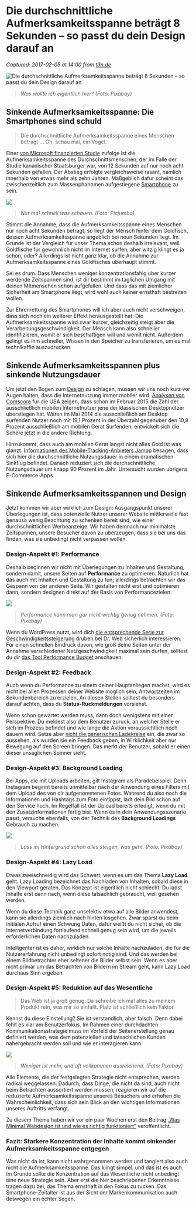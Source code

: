 # Die durchschnittliche Aufmerksamkeitsspanne beträgt 8 Sekunden – so passt du dein Design darauf an

_Captured: 2017-02-05 at 14:00 from [t3n.de](http://t3n.de/news/durchschnittliche-790803/)_

![    Die durchschnittliche Aufmerksamkeitsspanne beträgt 8 Sekunden – so passt du dein Design darauf an
](http://img.t3n.sc/news/wp-content/uploads/2017/01/man-930397-1280.jpg?auto=compress%2Cformat&fit=crop&fm=jpg&h=347&ixlib=php-1.1.0&q=65&w=620&s=19bd0e41da30cd3d06746f4e068f2f89)

> _Was wollte ich eigentlich hier? (Foto: Pixabay)_

## Sinkende Aufmerksamkeitsspanne: Die Smartphones sind schuld

> Die durchschnittliche Aufmerksamkeitsspanne eines Menschen betragt ... Oh, schau mal, ein Vogel.

Einer [von Microsoft finanzierten Studie](http://www.telegraph.co.uk/science/2016/03/12/humans-have-shorter-attention-span-than-goldfish-thanks-to-smart/) zufolge ist die Aufmerksamkeitsspanne des Durchschnittsmenschen, der im Falle der Studie kanadischer Staatsburger war, von 12 Sekunden auf nur noch acht Sekunden gefallen. Der Abstieg erfolgte vergleichsweise rasant, namlich innerhalb von etwas mehr als zehn Jahren. Maßgeblich dafur scheint das zwischenzeitlich zum Massenphanomen aufgestiegene [Smartphone](http://t3n.de/tag/smartphone) zu sein.

![](http://t3n.de/news/wp-content/uploads/2017/01/man-browsing-on-his-iphone-picjumbo-com-620x413.jpg)

> _Nur mal schnell was schauen. (Foto: Picjumbo)_

Stimmt die Annahme, dass die Aufmerksamkeitsspanne eines Menschen nur noch acht Sekunden betragt, so liegt der Mensch hinter dem Goldfisch, dessen Aufmerksamkeitsspanne angeblich bei neun Sekunden liegt. Im Grunde ist der Vergleich fur unser Thema schon deshalb irrelevant, weil Goldfische fur gewohnlich nicht im Internet surfen, aber witzig klingt es ja schon, oder? Allerdings ist nicht ganz klar, ob die Annahme zur Aufmerksamkeitsspanne eines Goldfisches uberhaupt stimmt.

Sei es drum. Dass Menschen weniger konzentrationsfahig uber kurzer werdende Zeitspannen sind, ist dir bestimmt im taglichen Umgang mit deinen Mitmenschen schon aufgefallen. Und dass das mit ziemlicher Sicherheit am Smartphone liegt, wird wohl auch keiner ernsthaft bestreiten wollen.

Zur Ehrenrettung des Smartphones will ich aber auch nicht verschweigen, dass sich noch ein weiterer Effekt herausgestellt hat: Die Aufmerksamkeitsspanne wird zwar kurzer, gleichzeitig steigt aber die Verarbeitungsgeschwindigkeit. Der Mensch kann also schneller identifizieren, womit er sich beschaftigen will und womit nicht. Außerdem gelingt es ihm schneller, Wissen in den Speicher zu transferieren, um es mal technikaffin auszudrucken.

## Sinkende Aufmerksamkeitsspannen plus sinkende Nutzungsdauer

Um jetzt den Bogen zum [Design](http://t3n.de/tag/entwicklung-design) zu schlagen, mussen wir uns noch kurz vor Augen halten, dass die Internetnutzung immer mobiler wird. [Analysen von Comscore](https://www.comscore.com/Insights/Blog/Number-of-Mobile-Only-Internet-Users-Now-Exceeds-Desktop-Only-in-the-U.S) fur die USA zeigen, dass schon im Februar 2015 die Zahl der ausschließlich mobilen Internetnutzer jene der klassischen Desktopnutzer uberstiegen hat. Waren im Mai 2014 die ausschließlich am Desktop surfenden Nutzer noch mit 19,1 Prozent in der Überzahl gegenuber den 10,8 Prozent ausschließlich am mobilen Gerat Surfenden, entwickelt sich die Schere jetzt in die andere Richtung.

Hinzukommt, dass auch am mobilen Gerat langst nicht alles Gold ist was glanzt. [Informationen des Mobile-Tracking-Anbieters Jampp](http://blog.jampp.com/insights/if-your-app-users-don-t-purchase-in-the-first-few-days-after-install-it-s-likely-they-never-will/) besagen, dass sich hier die durchschnittliche Nutzungsdauer in einem dramatischen Sinkflug befindet. Danach reduziert sich die durchschnittliche Nutzungsdauer um knapp 90 Prozent im Jahr. Untersucht wurden ubrigens E-Commerce-Apps.

## Sinkende Aufmerksamkeitsspannen und Design

Jetzt kommen wir aber wirklich zum Design: Ausgangspunkt unserer Überlegungen ist, dass potenzielle Nutzer unserer Website mittlerweile fast genauso wenig Beachtung zu schenken bereit sind, wie einer durchschnittlichen Werbeanzeige. Wir haben demnach nur minimalste Zeitspannen, unsere Besucher davon zu uberzeugen, dass sie bei uns das finden, was sie unbedingt nicht verpassen wollen.

### Design-Aspekt #1: Performance

Deshalb beginnen wir nicht mit Überlegungen zu Inhalten und Gestaltung, sondern damit, unsere Seiten auf **Performance** zu optimieren. Naturlich hat das auch mit Inhalten und Gestaltung zu tun; allerdings betrachten wir das Gespann von der anderen Seite. Wir gestalten nicht erst und optimieren dann, sondern designen direkt auf der Basis von Performancezielen.

![](http://t3n.de/news/wp-content/uploads/2017/01/highway-393492-1280-620x413.jpg)

> _Performance kann man gar nicht wichtig genug nehmen. (Foto: Pixabay)_

Wenn du WordPress nutzt, wird dich [die entsprechende Serie zur Geschwindigkeitssteigerung](https://www.drweb.de/magazin/highspeed-was-wordpress-websites-wirklich-schnell-macht-1-69163/) druben bei Dr. Web sicherlich interessieren. Fur einen schnellen Eindruck davon, wie groß deine Seiten unter der Annahme verschiedener Netzgeschwindigkeit maximal sein durfen, solltest du dir [das Tool Performance Budget](https://www.drweb.de/magazin/performance-budget-kostenloses-onlinetool-zur-seitenoptimierung-68426/) anschauen.

### Design-Aspekt #2: Feedback

Auch wenn du Performance zu einem deiner Hauptanliegen machst, wird es nicht bei allen Prozessen deiner Website moglich sein, Antwortzeiten im Sekundenbereich zu erzielen. An diesen Stellen solltest du besonders darauf achten, dass du **Status-Ruckmeldungen** vorsiehst.

Wenn schon gewartet werden muss, dann doch wenigstens mit einer Perspektive. Du meldest also dem Benutzer zuruck, an welcher Stelle er sich im Prozess befindet und wie lange die Aktion voraussichtlich noch dauern wird. Setze aber [nicht die generischen Ladekreise](http://www.lukew.com/ff/entry.asp?1797) ein, die zwar so aussehen, als wurden sie ein Feedback geben, in Wirklichkeit aber nur Bewegung auf den Screen bringen. Das merkt der Benutzer, sobald er einen dieser unsaglichen Spinner sieht.

### Design-Aspekt #3: Background Loading

Bei Apps, die mit Uploads arbeiten, gilt Instagram als Paradebeispiel. Denn Instagram beginnt bereits unmittelbar nach der Anwendung eines Filters mit dem Upload des von dir aufgenommenen Fotos. Wahrend du also noch die Informationen und Hashtags zum Foto eintippst, ladt dein Bild schon auf den Service hoch. Im Regelfall ist der Upload bereits erledigt, wenn du mit den Zusatzinformationen fertig bist. Wenn es in dein Anwendungsszenario passt, versuche ebenfalls, von der Technik des **Background Loadings** Gebrauch zu machen.

![](http://t3n.de/news/wp-content/uploads/2017/01/balloon-1046658-1280-620x413.jpg)

> _Lass im Hintergrund schon alles steigen, was geht. (Foto: Pixabay)_

### Design-Aspekt #4: Lazy Load

Etwas zweischneidig wird das Schwert, wenn es um das Thema **Lazy Load** geht. Lazy Loading bezeichnet das Nachladen von Inhalten, sobald diese in den Viewport geraten. Das Konzept ist eigentlich nicht schlecht: Du ladst Inhalte erst dann nach, wenn diese tatsachlich gebraucht, weil gesehen werden.

Wenn du diese Technik ganz unselektiv etwa auf alle Bilder anwendest, kann sie allerdings ziemlich nach hinten losgehen. Zwar sparst du beim initialen Aufruf einen Schwung Daten, dafur weißt du nicht sicher, ob die Internetverbindung fortlaufend schnell genug sein wird, um die jeweils erforderlichen Daten nachzuladen.

Intelligenter ist es daher, wirklich nur solche Inhalte nachzuladen, die fur die Nutzererfahrung nicht unbedingt sofort notig sind. Und das werden bei einem Bildbetrachter eher seltener die Bilder selbst sein. Wenn es aber nicht primar um das Betrachten von Bildern im Stream geht, kann Lazy Load durchaus Sinn ergeben.

### Design-Aspekt #5: Reduktion auf das Wesentliche

> Das Web ist ja groß genug. Da schreibe ich mal alles zu meinem Produkt rein, was mir so einfallt. Platz ist schließlich kein Faktor.

Kennst du diese Einstellung? Sie ist verstandlich, aber falsch. Denn dabei fehlt es klar am Benutzerfokus. Im Rahmen einer durchdachten Kommunikationsstrategie muss im Vorfeld der Seitenerstellung genau definiert werden, was dem potenziellen und tatsachlichen Kunden nahergebracht werden soll und wie er interagieren kann.

![](http://t3n.de/news/wp-content/uploads/2017/01/apple-1282240-1280-620x413.jpg)

> _Weniger ist mehr, und oft vollkommen ausreichend. (Foto: Pixabay)_

Alle Elemente, die der festgelegten Strategie nicht entsprechen, werden radikal weggelassen. Dadurch, dass Dinge, die nicht da sind, auch nicht beim Betrachten aussortiert werden mussen, reagieren wir auf die reduzierte Aufmerksamkeitsspanne unseres Besuchers und erhohen die Wahrscheinlichkeit, dass sich sein Blick an den wichtigen Informationen unseres Auftritts verfangt.

Zu diesem Thema haben wir vor ein paar Wochen erst den Beitrag „[Was Minimal Webdesign ist und wie es richtig funktioniert"](http://t3n.de/news/minimal-webdesign-anders-774216/) veroffentlicht.

### Fazit: Starkere Konzentration der Inhalte kommt sinkender Aufmerksamkeitsspanne entgegen

Was nicht da ist, kann nicht wahrgenommen werden und tangiert also auch nicht die Aufmerksamkeitsspanne. Das klingt simpel, und das ist es auch. Im Grunde sollte die Konzentration auf das Wesentliche nicht unbedingt eine neue Strategie sein. Aber erst die hier beschriebenen Erkenntnisse tragen dazu bei, das Thema ernsthaft in den Fokus zu rucken. Das Smartphone-Zeitalter ist aus der Sicht der Markenkommunikation auch deswegen ein echter Segen.
